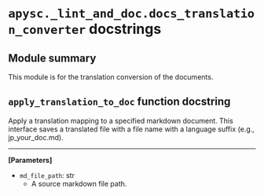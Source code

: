 # `apysc._lint_and_doc.docs_translation_converter` docstrings

## Module summary

This module is for the translation conversion of the documents.

## `apply_translation_to_doc` function docstring

Apply a translation mapping to a specified markdown document. This interface saves a translated file with a file name with a language suffix (e.g., jp_your_doc.md).<hr>

**[Parameters]**

- `md_file_path`: str
  - A source markdown file path.